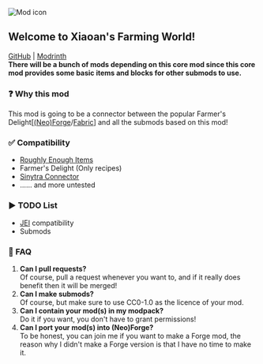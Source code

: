![Mod icon](https://cdn.modrinth.com/data/cached_images/9c48de5ef5bb7cc0073a3629c6d832fd9cb1b4ba.png)
## Welcome to Xiaoan's Farming World!
[GitHub](https://github.com/matthewlu070111/xiaoanfc) | [Modrinth](https://modrinth.com/mod/xiaoanfc)<br>
**There will be a bunch of mods depending on this core mod since this core mod provides some basic items and blocks for other submods to use.**

### ❓ Why this mod
This mod is going to be a connector between the popular Farmer's Delight[[(Neo)Forge](https://modrinth.com/mod/farmers-delight)/[Fabric](https://modrinth.com/mod/farmers-delight-refabricated)] and all the submods based on this mod!

### ✅ Compatibility
- [Roughly Enough Items](https://modrinth.com/mod/rei)
- Farmer's Delight (Only recipes)
- [Sinytra Connector](https://modrinth.com/mod/connector)
- …… and more untested

### ▶️ TODO List
- [JEI](https://modrinth.com/mod/jei) compatibility
- Submods

### 🙋 FAQ
1. **Can I pull requests?**<br>
   Of course, pull a request whenever you want to, and if it really does benefit then it will be merged!
2. **Can I make submods?**<br>
   Of course, but make sure to use CC0-1.0 as the licence of your mod.
3. **Can I contain your mod(s) in my modpack?**<br>
   Do it if you want, you don't have to grant permissions!
4. **Can I port your mod(s) into (Neo)Forge?**<br>
   To be honest, you can join me if you want to make a Forge mod, the reason why I didn't make a Forge version is that I have no time to make it.
